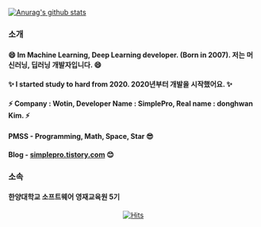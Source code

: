 [![Anurag's github stats](https://github-readme-stats.vercel.app/api?username=simplepro&hide=contribs,prs&show_icons=true)](https://github.com/simplepro/) 
### 소개
#### 😄 Im Machine Learning, Deep Learning developer. (Born in 2007). 저는 머신러닝, 딥러닝 개발자입니다. 😄  
#### ✨ I started study to hard from 2020. 2020년부터 개발을 시작했어요. ✨
#### ⚡ Company : Wotin, Developer Name : SimplePro, Real name : donghwan Kim. ⚡
#### PMSS - Programming, Math, Space, Star 😎
#### Blog - [simplepro.tistory.com](https://simplepro.tistory.com)  😊

### 소속
#### 한양대학교 소프트웨어 영재교육원 5기

 <div align=center>
 
  [![Hits](https://hits.seeyoufarm.com/api/count/incr/badge.svg?url=https://github.com/simplepro)](https://github.com/simplepro) 
  </div>


<!--
**Wotin/Wotin** is a ✨ _special_ ✨ repository because its `README.md` (this file) appears on your GitHub profile.

Here are some ideas to get you started:

- 🔭 I’m currently working on ...
- 🌱 I’m currently learning ...
- 👯 I’m looking to collaborate on ...
- 🤔 I’m looking for help with ...
- 💬 Ask me about ...
- 📫 How to reach me: ...
- 😄 Pronouns: ...
- ⚡ Fun fact: ...
-->
